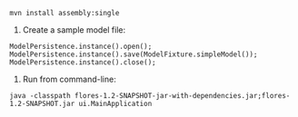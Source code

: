 
```
mvn install assembly:single
```
  1. Create a sample model file:
```
ModelPersistence.instance().open();
ModelPersistence.instance().save(ModelFixture.simpleModel());
ModelPersistence.instance().close();
```
  1. Run from command-line:
```
java -classpath flores-1.2-SNAPSHOT-jar-with-dependencies.jar;flores-1.2-SNAPSHOT.jar ui.MainApplication
```